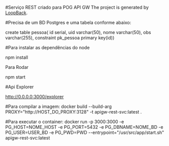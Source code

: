 #Serviço REST criado para POG API GW 
The project is generated by [LoopBack](http://loopback.io).

#Precisa de um BD Postgres e uma tabela conforme abaixo:

create table pessoa(
id serial,
uid varchar(50),
nome varchar(50),
obs varchar(255),
constraint pk_pessoa primary key(id))

#Para instalar as dependências do node

npm install

Para Rodar

npm start

#Api Explorer

http://0.0.0.0:3000/explorer

#Para compilar a imagem: 
docker build --build-arg PROXY="http://HOST_DO_PROXY:3128" -t apigw-rest-svc:latest .

#Para executar o container:
docker run -p 3000:3000 -e PG_HOST=NOME_HOST -e PG_PORT=5432 -e PG_DBNAME=NOME_BD -e PG_USER=USER_BD -e PG_PWD=PWD --entrypoint="/usr/src/app/start.sh" apigw-rest-svc:latest
